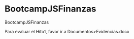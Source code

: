 # BootcampJSFinanzas
 BootcampJSFinanzas

Para evaluar el Hito1, favor ir a Documentos>Evidencias.docx